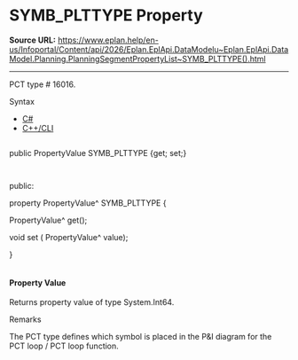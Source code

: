 # SYMB_PLTTYPE Property

**Source URL:** https://www.eplan.help/en-us/Infoportal/Content/api/2026/Eplan.EplApi.DataModelu~Eplan.EplApi.DataModel.Planning.PlanningSegmentPropertyList~SYMB_PLTTYPE().html

---

PCT type # 16016.

Syntax

- [C#](#i-syntax-CS)
- [C++/CLI](#i-syntax-CPP2005)

```
```
public PropertyValue SYMB_PLTTYPE {get; set;}
```
```

```
```
public:

property PropertyValue^ SYMB_PLTTYPE {

   PropertyValue^ get();

   void set (    PropertyValue^ value);

}
```
```

#### Property Value

Returns property value of type System.Int64.

Remarks

The PCT type defines which symbol is placed in the P&I diagram for the PCT loop / PCT loop function.
